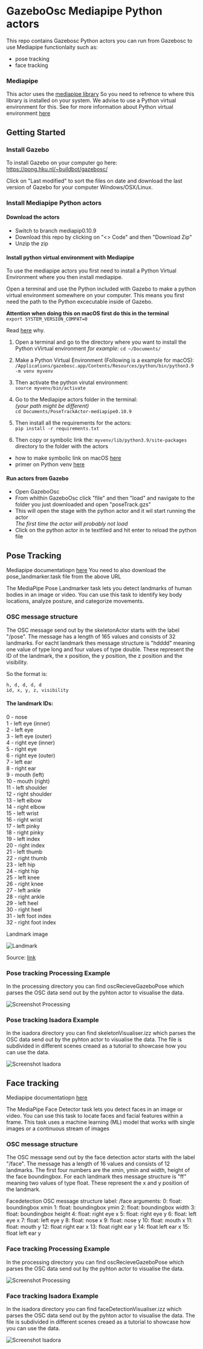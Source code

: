 
# GazeboOsc Mediapipe Python actors

This repo contains Gazebosc Python actors you can run from Gazebosc to use Mediapipe functionlaity such as:  
- pose tracking 
- face tracking

### Mediapipe
This actor uses the [mediapipe library](https://developers.google.com/mediapipe) So you need to refrence to where this library is installed on your system. We advise to use a Python virtual environment for this. See for more information about Python virtual environment [here](https://docs.python.org/3/library/venv.html)

## Getting Started

### Install Gazebo
To install Gazebo on your computer go here: 
https://pong.hku.nl/~buildbot/gazebosc/

Click on "Last modified" to sort the files on date and download the last version of Gazebo for your computer Windows/OSX/Linux.

### Install Mediapipe Python actors

#### Download the actors
- Switch to branch mediapip0.10.9
- Download this repo by clicking on "<> Code" and then "Download Zip"
- Unzip the zip

#### Install python virtual environment with Mediapipe
To use the mediapipe actors you first need to install a Python Virtual Environment where you then install mediapipe.

Open a terminal and use the Python included with Gazebo to make a python virtual environment somewhere on your computer. This means you first need the path to the Python excecutable inside of Gazebo.  

**Attention when doing this on macOS first do this in the terminal**  
`export SYSTEM_VERSION_COMPAT=0`

Read [here](https://github.com/AnyLifeZLB/FaceVerificationSDK/blob/main/install_newest_mediapipe_on_macos.md) why.
1. Open a terminal and go to the directory where you want to install the Python vVirtual environment
*for example:*
`cd ~/Documents/`

2. Make a Python Virtual Environment (Following is a example for macOS):  
`/Applications/gazebosc.app/Contents/Resources/python/bin/python3.9 -m venv myvenv`  

3. Then activate the python virutal environment:  
`source myvenv/bin/activate`  

5. Go to the Mediapipe actors folder in the terminal:  
*(your path might be different)*  
`cd Documents/PoseTrackActor-mediapipe0.10.9`  

6. Then install all the requirements for the actors:  
`pip install -r requirements.txt`  

7. Then copy or symbolic link the: `myvenv/lib/python3.9/site-packages` directory to the folder with the actors  

- how to make symbolic link on macOS [here](https://www.howtogeek.com/297721/how-to-create-and-use-symbolic-links-aka-symlinks-on-a-mac/)
- primer on Python venv [here](https://realpython.com/python-virtual-environments-a-primer/)


#### Run actors from Gazebo
- Open GazeboOsc
- From whithin GazeboOsc click "file" and then "load" and navigate to the folder you just downloaded and open "poseTrack.gzs"  
- This will open the stage with the python actor and it wil start running the actor  
*The first time the actor will probably not load*  
- Click on the python actor in te textfiled and hit enter to reload the python file  

## Pose Tracking

Mediapipe documentatiopn [here](https://developers.google.com/mediapipe/solutions/vision/pose_landmarker)
You need to also download the pose_landmarker.task file from the above URL

The MediaPipe Pose Landmarker task lets you detect landmarks of human bodies in an image or video. You can use this task to identify key body locations, analyze posture, and categorize movements. 

### OSC message structure

The OSC message send out by the skeletonActor starts with the label "/pose".
The message has a length of 165 values and consists of 32 landmarks. For eacht landmark thes message structure is "hdddd" meaning one value of type long and four values of type double. These represent the ID of the landmark, the x position, the y position, the z position and the visibility. 

So the format is:

	h, d, d, d, d
	id, x, y, z, visibility

#### The landmark IDs:

0 - nose  
1 - left eye (inner)  
2 - left eye  
3 - left eye (outer)  
4 - right eye (inner)  
5 - right eye  
6 - right eye (outer)  
7 - left ear  
8 - right ear  
9 - mouth (left)  
10 - mouth (right)  
11 - left shoulder  
12 - right shoulder  
13 - left elbow  
14 - right elbow  
15 - left wrist  
16 - right wrist  
17 - left pinky  
18 - right pinky  
19 - left index  
20 - right index  
21 - left thumb  
22 - right thumb  
23 - left hip  
24 - right hip  
25 - left knee  
26 - right knee  
27 - left ankle  
28 - right ankle  
29 - left heel  
30 - right heel  
31 - left foot index  
32 - right foot index  

Landmark image

![Landmark](img/pose_landmarks_index.png)


Source: [link](https://developers.google.com/mediapipe/solutions/vision/pose_landmarker)

### Pose tracking Processing Example

In the processing directory you can find oscRecieveGazeboPose which parses the OSC data send out by the pyhton actor to visualise the data.

![Screenshot Processing](img/screenshot01.png)


### Pose tracking Isadora Example

In the isadora directory you can find skeletonVisualiser.izz which parses the OSC data send out by the pyhton actor to visualise the data.
The file is subdivided in different scenes creaed as a tutorial to showcase how you can use the data.

![Screenshot Isadora](img/screenshotIsadora.jpg)


## Face tracking

Mediapipe documentatiopn [here](https://developers.google.com/mediapipe/solutions/vision/face_detector)

The MediaPipe Face Detector task lets you detect faces in an image or video. You can use this task to locate faces and facial features within a frame. This task uses a machine learning (ML) model that works with single images or a continuous stream of images


### OSC message structure

The OSC message send out by the face detection actor starts with the label "/face".
The message has a length of 16 values and consists of 12 landmarks. The first four numbers are the xmin, ymin and width, height of the face boundingbox. For each landmark thes message structure is "ff" meaning two values of type float. These represent the x and y position of the landmark.

 Facedetection OSC message structure
    label: /face
    arguments:
    0: float: boundingbox xmin
    1: float: boundingbox ymin
    2: float: boundingbox width
    3: float: boundingbox height
    4: float: right eye x
    5: float: right eye y
    6: float: left eye x
    7: float: left eye y
    8: float: nose x
    9: float: nose y
    10: float: mouth x
    11: float: mouth y
    12: float right ear x
    13: float right ear y
    14: float left ear x
    15: float left ear y

### Face tracking Processing Example

In the processing directory you can find oscRecieveGazeboPose which parses the OSC data send out by the pyhton actor to visualise the data.

![Screenshot Processing](img/faceDetectionProcessing.jpg)

### Face tracking Isadora Example

In the isadora directory you can find faceDetectionVisualiser.izz which parses the OSC data send out by the pyhton actor to visualise the data.
The file is subdivided in different scenes creaed as a tutorial to showcase how you can use the data.

![Screenshot Isadora](img/faceDetectionIsadora.jpg)



